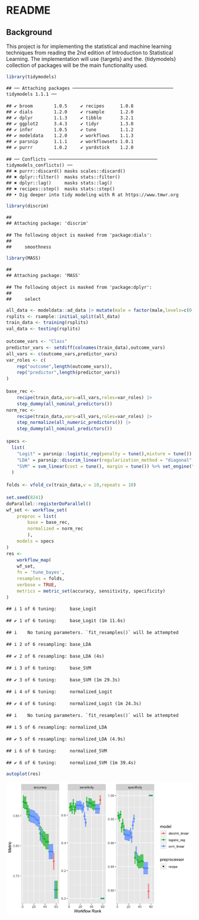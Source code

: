 README
================

## Background

This project is for implementing the statistical and machine learning
techniques from reading the 2nd edition of Introduction to Statistical
Learning. The implementation will use {targets} and the. {tidymodels}
collection of packages will be the main functionality used.

``` r
library(tidymodels)
```

    ## ── Attaching packages ────────────────────────────────────── tidymodels 1.1.1 ──

    ## ✔ broom        1.0.5     ✔ recipes      1.0.8
    ## ✔ dials        1.2.0     ✔ rsample      1.2.0
    ## ✔ dplyr        1.1.3     ✔ tibble       3.2.1
    ## ✔ ggplot2      3.4.3     ✔ tidyr        1.3.0
    ## ✔ infer        1.0.5     ✔ tune         1.1.2
    ## ✔ modeldata    1.2.0     ✔ workflows    1.1.3
    ## ✔ parsnip      1.1.1     ✔ workflowsets 1.0.1
    ## ✔ purrr        1.0.2     ✔ yardstick    1.2.0

    ## ── Conflicts ───────────────────────────────────────── tidymodels_conflicts() ──
    ## ✖ purrr::discard() masks scales::discard()
    ## ✖ dplyr::filter()  masks stats::filter()
    ## ✖ dplyr::lag()     masks stats::lag()
    ## ✖ recipes::step()  masks stats::step()
    ## • Dig deeper into tidy modeling with R at https://www.tmwr.org

``` r
library(discrim)
```

    ## 
    ## Attaching package: 'discrim'

    ## The following object is masked from 'package:dials':
    ## 
    ##     smoothness

``` r
library(MASS)
```

    ## 
    ## Attaching package: 'MASS'

    ## The following object is masked from 'package:dplyr':
    ## 
    ##     select

``` r
all_data <- modeldata::ad_data |> mutate(male = factor(male,levels=c(0,1)))
rsplits <- rsample::initial_split(all_data)
train_data <- training(rsplits)
val_data <- testing(rsplits)

outcome_vars <- "Class"
predictor_vars <- setdiff(colnames(train_data),outcome_vars)
all_vars <- c(outcome_vars,predictor_vars)
var_roles <- c(
    rep("outcome",length(outcome_vars)),
    rep("predictor",length(predictor_vars))
)

base_rec <- 
    recipe(train_data,vars=all_vars,roles=var_roles) |> 
    step_dummy(all_nominal_predictors())
norm_rec <- 
    recipe(train_data,vars=all_vars,roles=var_roles) |> 
    step_normalize(all_numeric_predictors()) |> 
    step_dummy(all_nominal_predictors())

specs <- 
  list(
    "Logit" = parsnip::logistic_reg(penalty = tune(),mixture = tune()) |> parsnip::set_engine("glmnet"),
    "LDA" = parsnip::discrim_linear(regularization_method = "diagonal",penalty = 1) |> set_engine("MASS"),
    "SVM" = svm_linear(cost = tune(), margin = tune()) %>% set_engine("kernlab") %>% set_mode("classification")
  )

folds <- vfold_cv(train_data,v = 10,repeats = 10)

set.seed(8241)
doParallel::registerDoParallel()
wf_set <- workflow_set(
    preproc = list(
        base = base_rec,
        normalized = norm_rec
        ),
    models = specs
)
res <- 
    workflow_map(
    wf_set,
    fn = 'tune_bayes',
    resamples = folds,
    verbose = TRUE,
    metrics = metric_set(accuracy, sensitivity, specificity)
)
```

    ## i 1 of 6 tuning:     base_Logit

    ## ✔ 1 of 6 tuning:     base_Logit (1m 11.6s)

    ## i    No tuning parameters. `fit_resamples()` will be attempted

    ## i 2 of 6 resampling: base_LDA

    ## ✔ 2 of 6 resampling: base_LDA (4s)

    ## i 3 of 6 tuning:     base_SVM

    ## ✔ 3 of 6 tuning:     base_SVM (1m 29.3s)

    ## i 4 of 6 tuning:     normalized_Logit

    ## ✔ 4 of 6 tuning:     normalized_Logit (1m 24.3s)

    ## i    No tuning parameters. `fit_resamples()` will be attempted

    ## i 5 of 6 resampling: normalized_LDA

    ## ✔ 5 of 6 resampling: normalized_LDA (4.9s)

    ## i 6 of 6 tuning:     normalized_SVM

    ## ✔ 6 of 6 tuning:     normalized_SVM (1m 39.4s)

``` r
autoplot(res)
```

![](README_files/figure-gfm/unnamed-chunk-2-1.png)<!-- -->

